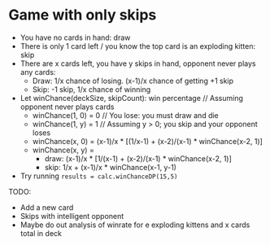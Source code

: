 # Game with only skips
 - You have no cards in hand: draw
 - There is only 1 card left / you know the top card is an exploding kitten: skip
 - There are x cards left, you have y skips in hand, opponent never plays any cards:
     - Draw: 1/x chance of losing. (x-1)/x chance of getting +1 skip
     - Skip: -1 skip, 1/x chance of winning
 - Let winChance(deckSize, skipCount): win percentage // Assuming opponent never plays cards
    - winChance(1, 0) = 0 // You lose: you must draw and die
    - winChance(1, y) = 1 // Assuming y > 0; you skip and your opponent loses
    - winChance(x, 0) = (x-1)/x * [(1/x-1) + (x-2)/(x-1) * winChance(x-2, 1)]
    - winChance(x, y) = 
       - draw: (x-1)/x * [1/(x-1) + (x-2)/(x-1) * winChance(x-2, 1)]
       - skip: 1/x + (x-1)/x * winChance(x-1, y-1)
 - Try running `results = calc.winChanceDP(15,5)`

 TODO:
  - Add a new card
  - Skips with intelligent opponent
  - Maybe do out analysis of winrate for e exploding kittens and x cards total in deck